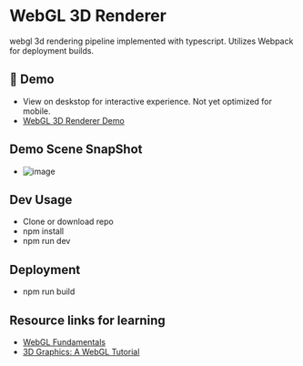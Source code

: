 # WebGL 3D Renderer

webgl 3d rendering pipeline implemented with typescript.
Utilizes Webpack for deployment builds.


## 🚀 Demo 
- View on deskstop for interactive experience. Not yet optimized for mobile.
- [WebGL 3D Renderer Demo](https://sheldon-small.github.io/webgl-3d-renderer/)

## Demo Scene SnapShot
- ![image](https://user-images.githubusercontent.com/29488727/129455039-94b7f842-fe4f-43b5-ad7f-082c3a639ec8.png)


## Dev Usage

- Clone or download repo
- npm install
- npm run dev


## Deployment

- npm run build


## Resource links for learning

- [WebGL Fundamentals](https://webgl2fundamentals.org/)
- [3D Graphics: A WebGL Tutorial](https://www.toptal.com/javascript/3d-graphics-a-webgl-tutorial)

